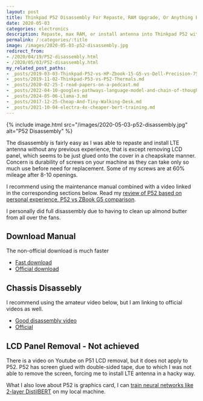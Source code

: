 ```yaml
---
layout: post
title: Thinkpad P52 Disassembly For Repaste, RAM Upgrade, Or Anything Else
date: 2020-05-03
categories: electronics
description: Repaste, max RAM, or install antenna into Thinkpad P52 with these links and tips for full disassembly.
permalink: /:categories/:title
image: /images/2020-05-03-p52-disassembly.jpg
redirect_from:
- /2020/04/19/P52-disassembly.html
- /2020/05/03/P52-disassembly.html
my_related_post_paths:
- _posts/2019-03-03-Thinkpad-P52-vs-HP-Zbook-15-G5-vs-Dell-Precision-7530.md
- _posts/2019-11-02-Thinkpad-P53-vs-P52-Thermals.md
- _posts/2020-02-25-I-read-papers-on-a-podcast.md
- _posts/2022-04-10-googles-pathways-language-model-and-chain-of-thought.md
- _posts/2024-05-06-Llama-3.md
- _posts/2017-12-25-Cheap-And-Tiny-Walking-Desk.md
- _posts/2021-10-04-electra-4x-cheaper-bert-training.md
---
```



{% include image.html src="/images/2020-05-03-p52-disassembly.jpg" alt="P52 Disassembly" %}


The disassembly is fairly easy as I was able to repaste and install LTE antenna without any previous experience, that is except removing LCD panel, which seems to be just glued onto the cover in a cheapskate manner.
Concern is durability of screws on your machine as they can take only so much use before need for replacement. Some of my screws are at 60% mileage after 8-10 openings.

I recommend using the maintenance manual combined with a video linked in the corresponding sections below.
Read my [review of P52 based on personal experience, P52 vs ZBook G5 comparison](/electronics/Thinkpad-P52-vs-HP-Zbook-15-G5-vs-Dell-Precision-7530).

I personally did full disassembly due to having to clean up almond butter from all over the fans.


## Download Manual
The non-official download is much faster
- [Fast download](https://ok1.de/media/ThinkPad/HMM/tp_p52_hmm_en.pdf)
- [Official download](https://download.lenovo.com/pccbbs/mobiles_pdf/tp_p52_hmm_en.pdf)


## Chassis Disassebly
I recommend using the amateur video below, but I am linking to official videos as well.
- [Good disassembly video](https://youtu.be/Pr2Uz3wHv30)
- [Official](https://support.lenovo.com/us/en/solutions/ht508550)


## LCD Panel Removal - Not achieved
    
There is a video on Youtube on P51 LCD removal, but it does not apply to P52. P52 has screen glued with double-sided tape, due to which I was not able to remove the screen, forcing me to install LTE antenna in a hacky way.


What I also love about P52 is graphics card, I can [train neural networks like 2-layer DistilBERT](/ml/transformers-self-attention-mechanism-simplified) on my local machine.
